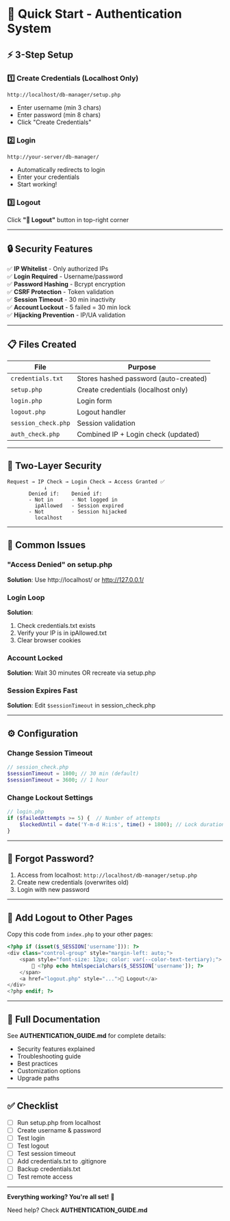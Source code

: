 # 🚀 Quick Start - Authentication System

## ⚡ 3-Step Setup

### 1️⃣ Create Credentials (Localhost Only)
```
http://localhost/db-manager/setup.php
```
- Enter username (min 3 chars)
- Enter password (min 8 chars)
- Click "Create Credentials"

### 2️⃣ Login
```
http://your-server/db-manager/
```
- Automatically redirects to login
- Enter your credentials
- Start working!

### 3️⃣ Logout
Click **"🚪 Logout"** button in top-right corner

---

## 🔒 Security Features

✅ **IP Whitelist** - Only authorized IPs  
✅ **Login Required** - Username/password  
✅ **Password Hashing** - Bcrypt encryption  
✅ **CSRF Protection** - Token validation  
✅ **Session Timeout** - 30 min inactivity  
✅ **Account Lockout** - 5 failed = 30 min lock  
✅ **Hijacking Prevention** - IP/UA validation  

---

## 📋 Files Created

| File | Purpose |
|------|---------|
| `credentials.txt` | Stores hashed password (auto-created) |
| `setup.php` | Create credentials (localhost only) |
| `login.php` | Login form |
| `logout.php` | Logout handler |
| `session_check.php` | Session validation |
| `auth_check.php` | Combined IP + Login check (updated) |

---

## 🎯 Two-Layer Security

```
Request → IP Check → Login Check → Access Granted ✅
            ↓             ↓
       Denied if:    Denied if:
       - Not in      - Not logged in
         ipAllowed   - Session expired
       - Not         - Session hijacked
         localhost
```

---

## 🐛 Common Issues

### "Access Denied" on setup.php
**Solution**: Use http://localhost/ or http://127.0.0.1/

### Login Loop
**Solution**: 
1. Check credentials.txt exists
2. Verify your IP is in ipAllowed.txt
3. Clear browser cookies

### Account Locked
**Solution**: Wait 30 minutes OR recreate via setup.php

### Session Expires Fast
**Solution**: Edit `$sessionTimeout` in session_check.php

---

## ⚙️ Configuration

### Change Session Timeout
```php
// session_check.php
$sessionTimeout = 1800; // 30 min (default)
$sessionTimeout = 3600; // 1 hour
```

### Change Lockout Settings
```php
// login.php
if ($failedAttempts >= 5) {  // Number of attempts
    $lockedUntil = date('Y-m-d H:i:s', time() + 1800); // Lock duration
}
```

---

## 📝 Forgot Password?

1. Access from localhost: `http://localhost/db-manager/setup.php`
2. Create new credentials (overwrites old)
3. Login with new password

---

## 🎨 Add Logout to Other Pages

Copy this code from `index.php` to your other pages:

```php
<?php if (isset($_SESSION['username'])): ?>
<div class="control-group" style="margin-left: auto;">
    <span style="font-size: 12px; color: var(--color-text-tertiary);">
        👤 <?php echo htmlspecialchars($_SESSION['username']); ?>
    </span>
    <a href="logout.php" style="...">🚪 Logout</a>
</div>
<?php endif; ?>
```

---

## 📖 Full Documentation

See **AUTHENTICATION_GUIDE.md** for complete details:
- Security features explained
- Troubleshooting guide
- Best practices
- Customization options
- Upgrade paths

---

## ✅ Checklist

- [ ] Run setup.php from localhost
- [ ] Create username & password
- [ ] Test login
- [ ] Test logout
- [ ] Test session timeout
- [ ] Add credentials.txt to .gitignore
- [ ] Backup credentials.txt
- [ ] Test remote access

---

**Everything working? You're all set!** 🎉

Need help? Check **AUTHENTICATION_GUIDE.md**

